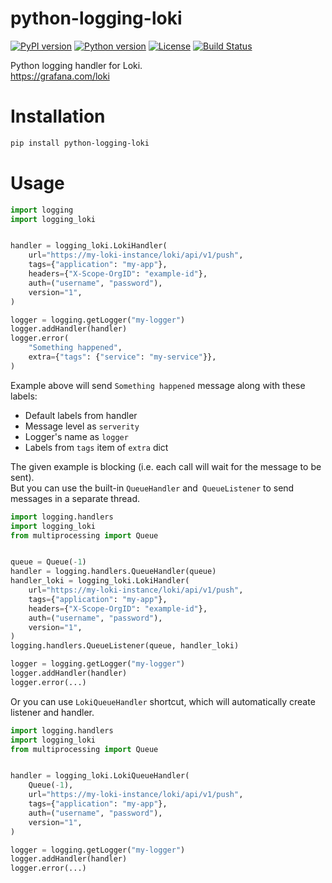 python-logging-loki
===================

[![PyPI version](https://img.shields.io/pypi/v/python-logging-loki.svg)](https://pypi.org/project/python-logging-loki/)
[![Python version](https://img.shields.io/badge/python-3.6%20%7C%203.7%20%7C%203.8-blue.svg)](https://www.python.org/)
[![License](https://img.shields.io/pypi/l/python-logging-loki.svg)](https://opensource.org/licenses/MIT)
[![Build Status](https://travis-ci.org/GreyZmeem/python-logging-loki.svg?branch=master)](https://travis-ci.org/GreyZmeem/python-logging-loki)

Python logging handler for Loki.  
https://grafana.com/loki

Installation
============
```bash
pip install python-logging-loki
```

Usage
=====

```python
import logging
import logging_loki


handler = logging_loki.LokiHandler(
    url="https://my-loki-instance/loki/api/v1/push", 
    tags={"application": "my-app"},
    headers={"X-Scope-OrgID": "example-id"},
    auth=("username", "password"),
    version="1",
)

logger = logging.getLogger("my-logger")
logger.addHandler(handler)
logger.error(
    "Something happened", 
    extra={"tags": {"service": "my-service"}},
)
```

Example above will send `Something happened` message along with these labels:
- Default labels from handler
- Message level as `serverity`
- Logger's name as `logger` 
- Labels from `tags` item of `extra` dict

The given example is blocking (i.e. each call will wait for the message to be sent).  
But you can use the built-in `QueueHandler` and` QueueListener` to send messages in a separate thread.  

```python
import logging.handlers
import logging_loki
from multiprocessing import Queue


queue = Queue(-1)
handler = logging.handlers.QueueHandler(queue)
handler_loki = logging_loki.LokiHandler(
    url="https://my-loki-instance/loki/api/v1/push", 
    tags={"application": "my-app"},
    headers={"X-Scope-OrgID": "example-id"},
    auth=("username", "password"),
    version="1",
)
logging.handlers.QueueListener(queue, handler_loki)

logger = logging.getLogger("my-logger")
logger.addHandler(handler)
logger.error(...)
```

Or you can use `LokiQueueHandler` shortcut, which will automatically create listener and handler.

```python
import logging.handlers
import logging_loki
from multiprocessing import Queue


handler = logging_loki.LokiQueueHandler(
    Queue(-1),
    url="https://my-loki-instance/loki/api/v1/push", 
    tags={"application": "my-app"},
    auth=("username", "password"),
    version="1",
)

logger = logging.getLogger("my-logger")
logger.addHandler(handler)
logger.error(...)
```
